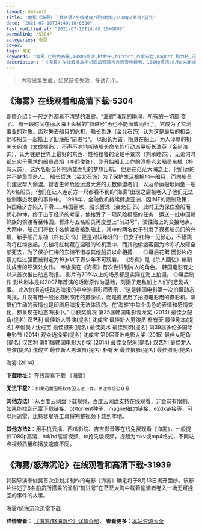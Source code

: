 ```yaml
---
layout: default
title: '电影《海雾》下载资源/在线播放/视频地址/1080p/高清/蓝光'
date: "2021-07-10T14:40:10+0800"
last_modified_at: "2021-07-10T14:40:10+0800"
permalink: /5304/
categories: 电影
cover:
tags: 电影
keywords: '海雾,在线免费看,1080p高清,bt种子,torrent,百度云盘,magnet,磁力链,迅雷下载资源'
description: '《海雾》在线云播放手机西瓜影院吉吉影音免费看，1080p高清bd/hd未删减完整版和tc抢先枪版，mkv/mp4格式，附带bt/torrent种子、magnet/磁力链、百度云盘、网盘资源迅雷下载链接'
---
```


>内容采集生成，如果链接失效，多试几个。


## 《海雾》在线观看和高清下载-5304

剧情介绍：一尺之外都看不清楚的海雾。“海雾”涌现的瞬间，所有的一切都 变了。   有一段时间在丽水海上纵横的“前进号”再也不能满载而归了，它成为了监测事业的对象。面对失去船只的危机，船长哲洙（金允石饰）认为这是最后的机会，他和船员一起搭上了旧渔船”前进号“。   以船长为首，隐身在船上、为人淳厚的机关长宛浩（文成根饰），不声不响地听随船长命令的行动派甲板长浩英（金尚浩饰），认为钱是世界上最好的东西、性格粗鲁的滚轴手景求（刘承睦饰），无论何时都忠实于需求的船员昌旭（李熙俊饰），刚开始船上工作的淳朴老幺船员东植（朴有天饰），这六名船员怀抱满载而归的梦想出航。   但是在茫茫大海之上，他们运的并不是鱼而是人。   船长哲洙（金允石饰）为了保护生活根据地—船只，而向船员们建议帮人偷渡。冒着生命危险远渡大海的无数偷渡者们，以及命运般地同坐一船的6名船员。他们在让人连前方一尺都看不到的”海雾”出现之后被卷入了他们无法控制事态发展的事件中。 1998年，金融危机持续肆虐亚洲，因IMF的限制政策，韩国经济亦陷入下滑……韩国丽水，船长哲洙（金允石 饰）此时正为保住渔船而忧心忡忡，终于出于经济的考量，他接受了一项风险极高的任务：运送一批中国朝鲜族的偷渡客至韩国。哲洙与五名船员再度登上“前进号”，驶往海上的交接地点。大雨中，船员们将数十名偷渡者接到船上，其中的两名女子引发了寂寞船员们的兴趣，新手船员东植（朴有天 饰）更是对较年轻的一位女子红梅一见倾心，不惜跳海将红梅救起。东植将红梅藏在温暖的轮机室中，而其他偷渡客因为冷冻机故障全部死去，为了保护红梅的东植不惜与其他船员以命相搏……   ◎幕后花絮   因影片的暴力性过强而被判定为19岁以下青少年不可观看。   《海雾》是《杀人回忆》编剧沈成宝的导演处女作。   奉俊昊在《海雾》首次尝试制片人的角色。   韩国电影有史以来首次推出动态海报。   影片有70%以上的场景都是实际在海上拍摄。   ◎幕后制作   影片剧本是以2007年首演的话剧原作为基础，刻画了走私船上人们的悲剧故事。   此次拍摄这组动态海报的李全浩摄影师表示：“这是韩国电影第一次拍摄动态海报，并没有用一般拍摄剧照用的摄像机，而是直接用了拍摄电影用的摄影机。演员们生动的表情也是印刷用海报无法体现的。在‘海雾’中每个角色的表情和感情变化，都呈现在动态海报中。”   ◎获奖情况   第35届韩国电影青龙奖 (2014) 最佳女配角(提名) 汉艺利 最佳新人导演(提名) 沈成宝 最佳新人男演员 朴有天 最佳剧本(提名) 奉俊昊 / 沈成宝 最佳摄影(提名) 最佳美术 最佳照明(提名)   第39届多伦多国际电影节 (2014) 观众选择奖(提名) 沈成宝   第9届亚洲电影大奖 (2015) 最佳女配角(提名) 汉艺利   第51届韩国电影大钟奖 (2014) 最佳女配角(提名) 汉艺利 最佳新人导演(提名) 沈成宝 最佳新人男演员(提名) 朴有天 最佳摄影(提名) 最佳照明(提名)


海雾 (2014)

**下载地址**： [在线观看下载 《海雾》](https://www.btbtdy.me/btdy/dy428.html) 


**无法下载?**：`如果迅雷因版权原因无法下载，关注微信公众号 `

**其他方法1**：从百度云网盘下载视频，百度云网盘支持在线观看，非会员有限制，如果能找到迅雷下载链接、bt/torrent种子、magnet磁力链接、e2dk链接等，可以用迅雷、比特彗星等工具将完整视频下载到本地。

**其他方法2**：用手机云播、西瓜影院、吉吉影音等在线免费观看《海雾》，一般提供1080p高清、hd/bd高清视频、tc抢先版视频，视频为mkv或mp4格式，不同站点视频质量和播放速度不同。


## 《海雾/怒海沉沦》在线观看和高清下载-31939

韩国导演奉俊昊首次企划并制作的电影《海雾》确定将于8月13日揭开面纱。该影片讲述了6名船员所搭乘的渔船&ldquo;前进号&rdquo;在茫茫大海中载着偷渡者卷入一场无可挽回的事件的故事。<!---剧情end--->


海雾/怒海沉沦迅雷下载

**详情查看**： [《海雾/怒海沉沦》详情介绍](/movie/31939/)， **查看更多**：[本站资源大全](/movie/t/all/)

